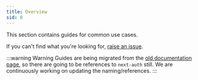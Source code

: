 ```yaml
---
title: Overview
sid: 0
---
```


This section contains guides for common use cases.

If you can't find what you're looking for, [raise an issue](https://github.com/nextauthjs/next-auth/issues/new?assignees=&labels=triage%2Cdocumentation&template=4_documentation.yml).

:::warning Warning
Guides are being migrated from the [old documentation page](https://next-auth.js.org), so there are going to be references to `next-auth` still. We are continuously working on updating the naming/references.
:::

